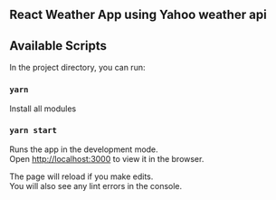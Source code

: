 ## React Weather App using Yahoo weather api

## Available Scripts

In the project directory, you can run:

### `yarn`

Install all modules

### `yarn start`

Runs the app in the development mode.<br>
Open [http://localhost:3000](http://localhost:3000) to view it in the browser.

The page will reload if you make edits.<br>
You will also see any lint errors in the console.
